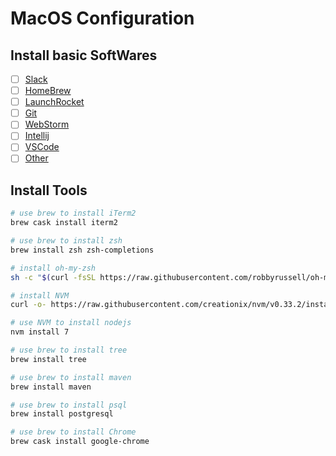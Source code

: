 # MacOS Configuration

## Install basic SoftWares
- [ ] [Slack](https://slack.com/)
- [ ] [HomeBrew](https://brew.sh/)
- [ ] [LaunchRocket](https://github.com/jimbojsb/launchrocket)
- [ ] [Git](https://git-scm.com/)
- [ ] [WebStorm](https://www.jetbrains.com/webstorm/)
- [ ] [Intellij](https://www.jetbrains.com/idea/)
- [ ] [VSCode](https://code.visualstudio.com/docs/setup/setup-overview)
- [ ] [Other](https://github.com/jaywcjlove/awesome-mac)

## Install Tools
```bash
# use brew to install iTerm2
brew cask install iterm2

# use brew to install zsh
brew install zsh zsh-completions

# install oh-my-zsh
sh -c "$(curl -fsSL https://raw.githubusercontent.com/robbyrussell/oh-my-zsh/master/tools/install.sh)"

# install NVM
curl -o- https://raw.githubusercontent.com/creationix/nvm/v0.33.2/install.sh | bash

# use NVM to install nodejs
nvm install 7

# use brew to install tree
brew install tree

# use brew to install maven
brew install maven

# use brew to install psql
brew install postgresql

# use brew to install Chrome
brew cask install google-chrome
```  
